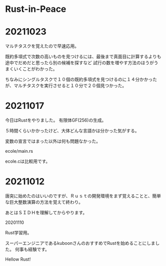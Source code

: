 # Rust-in-Peace


# 20211023

マルチタスクを覚えたので早速応用。

既約多項式で次数の高いものを見つけるには、最後まで真面目に計算するよりも途中でだめだと思ったら別の候補を探すなど
試行の数を増やす方法のほうがうまくいくことがわかった。

ちなみにシングルタスクで１０個の既約多項式を見つけるのに１４分かかったが、マルチタスクを実行させると１０分で２０個見つかった。

# 20211017

今日はRustをやりました。
有限体GF(256)の生成。

５時間くらいかかったけど、大体どんな言語かは分かった気がする。

変数の宣言ではまった以外は何も問題なかった。

ecole/main.rs

ecole.cは比較用です。

# 20211012

唐突に始めたのはいいのですが、Ｒｕｓｔの開発環境をまず覚えることと、簡単な巨大整数演算の方法を覚えて終わり。

あとはＳＩＤＨを理解してからやります。

20201110

Rust学習用。

スーパーエンジニアであるkuboonさんのおすすめでRustを始めることにしました。
何事も経験です。

Hellow Rust!
